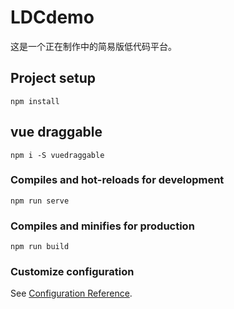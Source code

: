 # LDCdemo
这是一个正在制作中的简易版低代码平台。


## Project setup
```
npm install
```

## vue draggable
```
npm i -S vuedraggable
```

### Compiles and hot-reloads for development
```
npm run serve
```

### Compiles and minifies for production
```
npm run build
```

### Customize configuration
See [Configuration Reference](https://cli.vuejs.org/config/).

